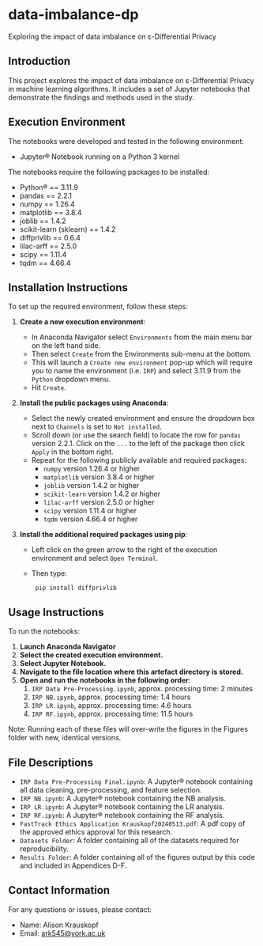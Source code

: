 # data-imbalance-dp
Exploring the impact of data imbalance on ε-Differential Privacy

## Introduction
This project explores the impact of data imbalance on ε-Differential Privacy in machine learning algorithms. It includes a set of Jupyter notebooks that demonstrate the findings and methods used in the study.

## Execution Environment
The notebooks were developed and tested in the following environment:
- Jupyter® Notebook running on a Python 3 kernel 

The notebooks require the following packages to be installed:
- Python® == 3.11.9
- pandas == 2.2.1
- numpy == 1.26.4
- matplotlib == 3.8.4
- joblib == 1.4.2
- scikit-learn (sklearn) == 1.4.2
- diffprivlib == 0.6.4
- lilac-arff == 2.5.0
- scipy == 1.11.4
- tqdm == 4.66.4

## Installation Instructions
To set up the required environment, follow these steps:

1. **Create a new execution environment**:
    * In Anaconda Navigator select `Environments` from the main menu bar on the left hand side. 
    * Then select `Create` from the Environments sub-menu at the bottom. 
    * This will launch a `Create new environment` pop-up which will require you to name the environment (i.e. `IRP`) and select 3.11.9 from the `Python` dropdown menu. 
    * Hit `Create`.

2. **Install the public packages using Anaconda**:
    * Select the newly created environment and ensure the dropdown box next to `Channels` is set to `Not installed`.
    * Scroll down (or use the search field) to locate the row for `pandas` version 2.2.1. Click on the `...` to the left of the package then click `Apply` in the bottom right.
    * Repeat for the following publicly available and required packages:
        * `numpy` version 1.26.4 or higher
        * `matplotlib` version 3.8.4 or higher
        * `joblib` version 1.4.2 or higher
        * `scikit-learn` version 1.4.2 or higher
        * `lilac-arff` version 2.5.0 or higher
        * `scipy` version 1.11.4 or higher
        * `tqdm` version 4.66.4 or higher

3. **Install the additional required packages using pip**:
    * Left click on the green arrow to the right of the execution environment and select `Open Terminal`.
    *  Then type:

            pip install diffprivlib

## Usage Instructions
To run the notebooks:

1. **Launch Anaconda Navigator**
2. **Select the created execution environment.**
3. **Select Jupyter Notebook.**
4. **Navigate to the file location where this artefact directory is stored.**
5. **Open and run the notebooks in the following order**:
    1. `IRP Data Pre-Processing.ipynb`, approx. processing time: 2 minutes
    2. `IRP NB.ipynb`, approx. processing time: 1.4 hours
    3. `IRP LR.ipynb`, approx. processing time: 4.6 hours
    4. `IRP RF.ipynb`, approx. processing time: 11.5 hours

Note: Running each of these files will over-write the figures in the Figures folder with new, identical versions.

## File Descriptions
- `IRP Data Pre-Processing Final.ipynb`: A Jupyter® notebook containing all data cleaning, pre-processing, and feature selection.
- `IRP NB.ipynb`: A Jupyter® notebook containing the NB analysis.
- `IRP LR.ipynb`: A Jupyter®  notebook containing the LR analysis.
- `IRP RF.ipynb`: A Jupyter® notebook containing the RF analysis.
- `FastTrack Ethics Application Krauskopf20240513.pdf`: A pdf copy of the approved ethics approval for this research.
- `Datasets Folder`: A folder containing all of the datasets required for reproducibility.
- `Results Folder`: A folder containing all of the figures output by this code and included in Appendices D-F.

## Contact Information
For any questions or issues, please contact:
- Name: Alison Krauskopf
- Email: ark545@york.ac.uk
